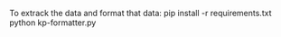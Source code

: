 To extrack the data and format that data:
    pip install -r requirements.txt
    python kp-formatter.py
